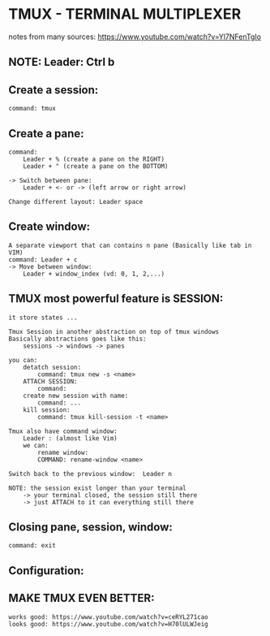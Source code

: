 # TMUX - TERMINAL MULTIPLEXER 

notes from many sources: 
    https://www.youtube.com/watch?v=Yl7NFenTgIo

## NOTE: Leader: Ctrl b 

## Create a session: 
    command: tmux 

## Create a pane: 
    command: 
        Leader + % (create a pane on the RIGHT)
        Leader + " (create a pane on the BOTTOM)

    -> Switch between pane: 
        Leader + <- or -> (left arrow or right arrow)

    Change different layout: Leader space 

## Create window: 
    A separate viewport that can contains n pane (Basically like tab in VIM)
    command: Leader + c 
    -> Move between window:  
        Leader + window_index (vd: 0, 1, 2,...)

## TMUX most powerful feature is SESSION: 
    it store states ... 

    Tmux Session in another abstraction on top of tmux windows
    Basically abstractions goes like this: 
        sessions -> windows -> panes 

    you can: 
        detatch session: 
            command: tmux new -s <name>
        ATTACH SESSION: 
            command: 
        create new session with name: 
            command: ... 
        kill session: 
            command: tmux kill-session -t <name>    

    Tmux also have command window: 
        Leader : (almost like Vim)
        we can:
            rename window: 
            COMMAND: rename-window <name> 

    Switch back to the previous window:  Leader n

    NOTE: the session exist longer than your terminal 
        -> your terminal closed, the session still there 
        -> just ATTACH to it can everything still there 

## Closing pane, session, window: 
    command: exit  

## Configuration: 
## MAKE TMUX EVEN BETTER: 
    works good: https://www.youtube.com/watch?v=ceRYL271cao
    looks good: https://www.youtube.com/watch?v=H70lULWJeig



